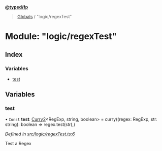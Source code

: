 **[@typed/fp](../README.md)**

> [Globals](../globals.md) / "logic/regexTest"

# Module: "logic/regexTest"

## Index

### Variables

* [test](_logic_regextest_.md#test)

## Variables

### test

• `Const` **test**: [Curry2](../interfaces/_lambda_exports_.curry2.md)\<RegExp, string, boolean> = curry((regex: RegExp, str: string): boolean => regex.test(str),)

*Defined in [src/logic/regexTest.ts:6](https://github.com/TylorS/typed-fp/blob/6ccb290/src/logic/regexTest.ts#L6)*

Test a Regex
